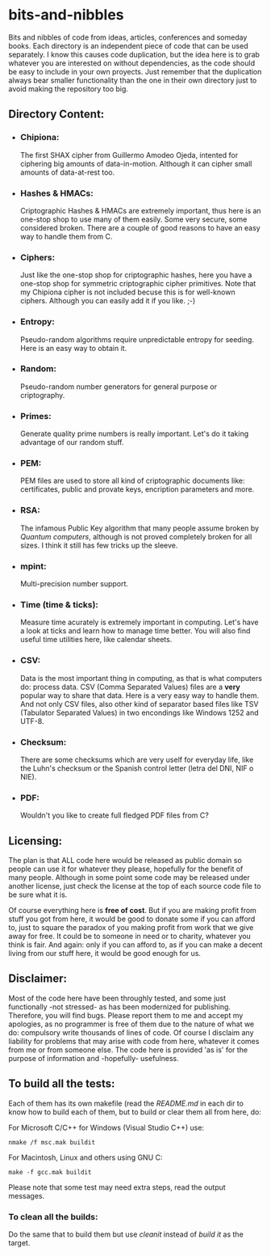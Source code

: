 # bits-and-nibbles
Bits and nibbles of code from ideas, articles, conferences and someday books.
Each directory is an independent piece of code that can be used separately.
I know this causes code duplication, but the idea here is to grab whatever you are interested on without dependencies, as the code should be easy to include in your own proyects. Just remember that the duplication always bear smaller functionality than the one in their own directory just to avoid making the repository too big.

## Directory Content:
- ### Chipiona:
  The first SHAX cipher from Guillermo Amodeo Ojeda, intented for ciphering big amounts of data-in-motion. Although it can cipher small amounts of data-at-rest too.
- ### Hashes & HMACs:
  Criptographic Hashes & HMACs are extremely important, thus here is an one-stop shop to use many of them easily. Some very secure, some considered broken. There are a couple of good reasons to have an easy way to handle them from C.
- ### Ciphers:
  Just like the one-stop shop for criptographic hashes, here you have a one-stop shop for symmetric criptographic cipher primitives. Note that my Chipiona cipher is not included becuse this is for well-known ciphers. Although you can easily add it if you like. ;-)  
- ### Entropy:
  Pseudo-random algorithms require unpredictable entropy for seeding. Here is an easy way to obtain it.
- ### Random:
  Pseudo-random number generators for general purpose or criptography.
- ### Primes:
  Generate quality prime numbers is really important. Let's do it taking advantage of our random stuff.
- ### PEM:
  PEM files are used to store all kind of criptographic documents like: certificates, public and provate keys, encription parameters and more.
- ### RSA:
  The infamous Public Key algorithm that many people assume broken by *Quantum computers*, although is not proved completely broken for all sizes. I think it still has few tricks up the sleeve.
- ### mpint:
  Multi-precision number support.
- ### Time (time & ticks):
  Measure time acurately is extremely important in computing. Let's have a look at ticks and learn how to manage time better. You will also find useful time utilities here, like calendar sheets.
- ### CSV:
  Data is the most important thing in computing, as that is what computers do: process data. CSV (Comma Separated Values) files are a **very** popular way to share that data. Here is a very easy way to handle them. And not only CSV files, also other kind of separator based files like TSV (Tabulator Separated Values) in two encondings like Windows 1252 and UTF-8.  
- ### Checksum: 
  There are some checksums which are very uself for everyday life, like the Luhn's checksum or the Spanish control letter (letra del DNI, NIF o NIE).
- ### PDF:
  Wouldn't you like to create full fledged PDF files from C?

## Licensing:
The plan is that ALL code here would be released as public domain so people can use it for whatever they please, hopefully for the benefit of many people. Although in some point some code may be released under another license, just check the license at the top of each source code file to be sure what it is. 

Of course everything here is **free of cost**. But if you are making profit from stuff you got from here, it would be good to donate some if you can afford to, just to square the paradox of you making profit from work that we give away for free. It could be to someone in need or to charity, whatever you think is fair. And again: only if you can afford to, as if you can make a decent living from our stuff here, it would be good enough for us.

## Disclaimer:
Most of the code here have been throughly tested, and some just functionally -not stressed- as has been modernized for publishing. Therefore, you will find bugs. Please report them to me and accept my apologies, as no programmer is free of them due to the nature of what we do: compulsory write thousands of lines of code. Of course I disclaim any liability for problems that may arise with code from here, whatever it comes from me or from someone else. The code here is provided 'as is' for the purpose of information and -hopefully- usefulness.

## To build all the tests:

Each of them has its own makefile (read the *README.md* in each dir to know how to build each of them, but to build or clear them all from here, do:

For Microsoft C/C++ for Windows (Visual Studio C++) use:  

```
nmake /f msc.mak buildit
```

For Macintosh, Linux and others using GNU C:

```
make -f gcc.mak buildit
```

Please note that some test may need extra steps, read the output messages.

### To clean all the builds:

Do the same that to build them but use *cleanit* instead of *build it* as the target.
